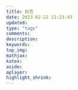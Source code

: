 ```yaml
---
title: 标签
date: 2023-02-22 21:23:43
updated:
type: "tags"
comments:
description:
keywords:
top_img:
mathjax:
katex:
aside:
aplayer:
highlight_shrink:
---
```

